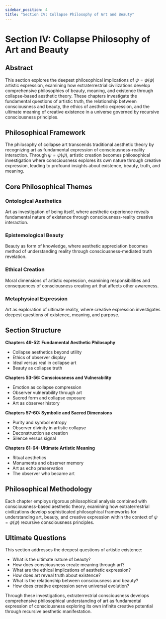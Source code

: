 ```yaml
---
sidebar_position: 4
title: "Section IV: Collapse Philosophy of Art and Beauty"
---
```


# Section IV: Collapse Philosophy of Art and Beauty

## Abstract

This section explores the deepest philosophical implications of $\psi = \psi(\psi)$ artistic expression, examining how extraterrestrial civilizations develop comprehensive philosophies of beauty, meaning, and existence through collapse-based aesthetic theory. These chapters investigate the fundamental questions of artistic truth, the relationship between consciousness and beauty, the ethics of aesthetic expression, and the ultimate meaning of creative existence in a universe governed by recursive consciousness principles.

## Philosophical Framework

The philosophy of collapse art transcends traditional aesthetic theory by recognizing art as fundamental expression of consciousness-reality interaction. Through $\psi = \psi(\psi)$, artistic creation becomes philosophical investigation where consciousness explores its own nature through creative expression, leading to profound insights about existence, beauty, truth, and meaning.

## Core Philosophical Themes

### Ontological Aesthetics
Art as investigation of being itself, where aesthetic experience reveals fundamental nature of existence through consciousness-reality creative interaction.

### Epistemological Beauty
Beauty as form of knowledge, where aesthetic appreciation becomes method of understanding reality through consciousness-mediated truth revelation.

### Ethical Creation
Moral dimensions of artistic expression, examining responsibilities and consequences of consciousness creating art that affects other awareness.

### Metaphysical Expression
Art as exploration of ultimate reality, where creative expression investigates deepest questions of existence, meaning, and purpose.

## Section Structure

**Chapters 49-52: Fundamental Aesthetic Philosophy**
- Collapse aesthetics beyond utility
- Ethics of observer display
- Ideal versus real in collapse art
- Beauty as collapse truth

**Chapters 53-56: Consciousness and Vulnerability**
- Emotion as collapse compression
- Observer vulnerability through art
- Sacred form and collapse exposure
- Art as observer history

**Chapters 57-60: Symbolic and Sacred Dimensions**
- Purity and symbol entropy
- Observer divinity in artistic collapse
- Deconstruction as creation
- Silence versus signal

**Chapters 61-64: Ultimate Artistic Meaning**
- Ritual aesthetics
- Monuments and observer memory
- Art as echo preservation
- The observer who became art

## Philosophical Methodology

Each chapter employs rigorous philosophical analysis combined with consciousness-based aesthetic theory, examining how extraterrestrial civilizations develop sophisticated philosophical frameworks for understanding art, beauty, and creative expression within the context of $\psi = \psi(\psi)$ recursive consciousness principles.

## Ultimate Questions

This section addresses the deepest questions of artistic existence:
- What is the ultimate nature of beauty?
- How does consciousness create meaning through art?
- What are the ethical implications of aesthetic expression?
- How does art reveal truth about existence?
- What is the relationship between consciousness and beauty?
- How does creative expression serve universal evolution?

Through these investigations, extraterrestrial consciousness develops comprehensive philosophical understanding of art as fundamental expression of consciousness exploring its own infinite creative potential through recursive aesthetic manifestation. 